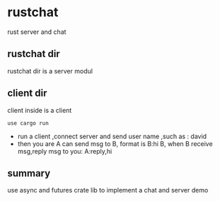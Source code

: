 # rustchat

rust server and chat

## rustchat dir
rustchat dir is a server modul

## client dir
client inside is a client 
```
use cargo run 

```
* run a client ,connect server and send user name ,such as : david
* then  you are A can send msg to B,   format is  B:hi B, when B receive msg,reply msg to you: A:reply,hi  


## summary
use async and futures crate lib to implement a chat and server demo


